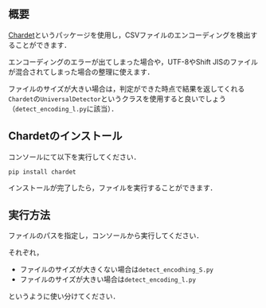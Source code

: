 ## 概要
[Chardet](https://pypi.org/project/chardet/)というパッケージを使用し，CSVファイルのエンコーディングを検出することができます．

エンコーディングのエラーが出てしまった場合や，UTF-8やShift JISのファイルが混合されてしまった場合の整理に使えます．

ファイルのサイズが大きい場合は，判定ができた時点で結果を返してくれる`Chardet`の`UniversalDetector`というクラスを使用すると良いでしょう（`detect_encoding_l.py`に該当）．

## Chardetのインストール
コンソールにて以下を実行してください．
```
pip install chardet
```
インストールが完了したら，ファイルを実行することができます．

## 実行方法
ファイルのパスを指定し，コンソールから実行してください．

それぞれ，
- ファイルのサイズが大きくない場合は`detect_encodhing_S.py`
- ファイルのサイズが大きい場合は`detect_encoding_l.py`

というように使い分けてください．
